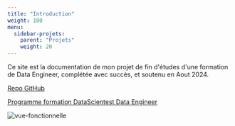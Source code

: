 ```yaml
---
title: "Introduction"
weight: 100
menu:
  sidebar-projets:
    parent: "Projets"
    weight: 20
---
```


Ce site est la documentation de mon projet de fin d'études d'une formation de Data Engineer, complétée avec succès, et soutenu en Aout 2024.

[Repo GitHub](https://github.com/cyrilleledean/entrepot-emploi-datascientest-de)


[Programme formation DataScientest Data Engineer](https://datascientest.com/formation-data-engineer)

![vue-fonctionnelle](/images/vue-fonctionnelle.png)
